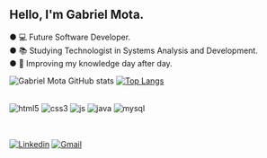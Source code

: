 
 ## Hello, I'm Gabriel Mota. 
 
 ● 💻 Future Software Developer.<br/>
 ● 📚 Studying Technologist in Systems Analysis and Development.<br/>
 ● 🎯 Improving my knowledge day after day.

![Gabriel Mota GitHub stats](https://github-readme-stats.vercel.app/api?username=gabrielmota-santos&count_private=true)
[![Top Langs](https://github-readme-stats.vercel.app/api/top-langs/?username=gabrielmota-santos&layout=compact)](https://github.com/anuraghazra/github-readme-stats)

<div style="display: inline_block"><br/>
<img align="center" alt="html5" src="https://img.shields.io/badge/HTML5-E34F26?style=for-the-badge&logo=html5&logoColor=white" />
<img align="center" alt="css3" src="https://img.shields.io/badge/CSS3-1572B6?style=for-the-badge&logo=css3&logoColor=white" />
<img align="center" alt="js" src="https://img.shields.io/badge/JavaScript-323330?style=for-the-badge&logo=javascript&logoColor=F7DF1E" />
<img align="center" alt="java" src="https://img.shields.io/badge/Java-ED8B00?style=for-the-badge&logo=java&logoColor=white" />          
<img align="center" alt="mysql" src="https://img.shields.io/badge/MySQL-005C84?style=for-the-badge&logo=mysql&logoColor=white" />          
</div><br/>

##

[![Linkedin](https://img.shields.io/badge/LinkedIn-0077B5?style=for-the-badge&logo=linkedin&logoColor=white)](https://www.linkedin.com/in/gabriel-mota-589aa5229/)
[![Gmail](https://img.shields.io/badge/Gmail-D14836?style=for-the-badge&logo=gmail&logoColor=white)](https://https://https://www.mailto:gabrieldeoliveirams@gmail.com/) 
